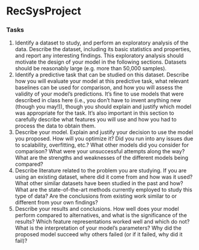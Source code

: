 # RecSysProject
### Tasks
1. Identify a dataset to study, and perform an exploratory analysis of the data. Describe the dataset,
including its basic statistics and properties, and report any interesting findings. This exploratory analysis
should motivate the design of your model in the following sections. Datasets should be reasonably large
(e.g. more than 50,000 samples).
2. Identify a predictive task that can be studied on this dataset. Describe how you will evaluate your
model at this predictive task, what relevant baselines can be used for comparison, and how you will assess
the validity of your model’s predictions. It’s fine to use models that were described in class here (i.e.,
you don’t have to invent anything new (though you may!)), though you should explain and justify which
model was appropriate for the task. It’s also important in this section to carefully describe what features
you will use and how you had to process the data to obtain them.
3. Describe your model. Explain and justify your decision to use the model you proposed. How will you
optimize it? Did you run into any issues due to scalability, overfitting, etc.? What other models did you
consider for comparison? What were your unsuccessful attempts along the way? What are the strengths
and weaknesses of the different models being compared?
4. Describe literature related to the problem you are studying. If you are using an existing dataset, where
did it come from and how was it used? What other similar datasets have been studied in the past and
how? What are the state-of-the-art methods currently employed to study this type of data? Are the
conclusions from existing work similar to or different from your own findings?
5. Describe your results and conclusions. How well does your model perform compared to alternatives,
and what is the significance of the results? Which feature representations worked well and which do not?
What is the interpretation of your model’s parameters? Why did the proposed model succeed why others
failed (or if it failed, why did it fail)?
